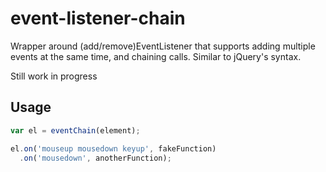 # event-listener-chain
Wrapper around (add/remove)EventListener that supports adding multiple events at the same time, and chaining calls. Similar to jQuery's syntax.

Still work in progress

## Usage
```js
var el = eventChain(element);

el.on('mouseup mousedown keyup', fakeFunction)
  .on('mousedown', anotherFunction);
```

